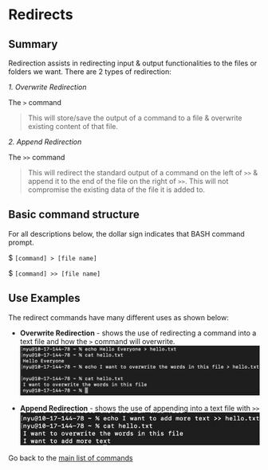 # Redirects

## Summary 
Redirection assists in redirecting input & output functionalities to the files or folders we want. There are 2 types of redirection:

*1. Overwrite Redirection*

The `>` command

> This will store/save the output of a command to a file & overwrite existing content of that file.

*2. Append Redirection*

The `>>` command 

>This will redirect the standard output of a command on the left of `>>` & append it to the end of the file on the right of `>>`. 
> This will not compromise the existing data of the file it is added to.

## Basic command structure
For all descriptions below, the dollar sign indicates that BASH command prompt.

$ `[command] > [file name]` 

$ `[command] >> [file name]`


## Use Examples
The redirect commands have many different uses as shown below:
* **Overwrite Redirection** - shows the use of redirecting a command into a text file and how the `>` command will overwrite. 
![screenshot of ls output](redirect_overwrite.png)

* **Append Redirection** - shows the use of appending into a text file with `>>`
![screenshot of ls list output](redirect_append.png)

Go back to the [main list of commands](index.md)
